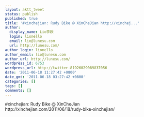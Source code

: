 ```yaml
---
layout: aktt_tweet
status: publish
published: true
title: '#xinchejian: Rudy Bike @ XinCheJian http://xinchej...'
author:
  display_name: Lio李欧
  login: lionello
  email: lio@lunesu.com
  url: http://lunesu.com/
author_login: lionello
author_email: lio@lunesu.com
author_url: http://lunesu.com/
wordpress_id: 6753
wordpress_url: http://twitter-81926029089837056
date: '2011-06-18 11:27:42 +0800'
date_gmt: '2011-06-18 03:27:42 +0800'
categories: []
tags: []
comments: []
---
```

<p>#xinchejian: Rudy Bike @ XinCheJian http://xinchejian.com/2011/06/18/rudy-bike-xinchejian/</p>
